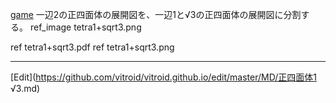 ---
---
[game](/game)
一辺2の正四面体の展開図を、一辺1と√3の正四面体の展開図に分割する。
ref_image tetra1+sqrt3.png
<!--  -->
ref tetra1+sqrt3.pdf
ref tetra1+sqrt3.png




----
[Edit](https://github.com/vitroid/vitroid.github.io/edit/master/MD/正四面体1 √3.md)

